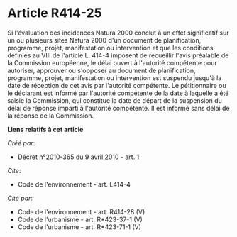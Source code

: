 # Article R414-25

Si l'évaluation des incidences Natura 2000 conclut à un effet significatif sur un ou plusieurs sites Natura 2000 d'un
document de planification, programme, projet, manifestation ou intervention et que les conditions définies au VIII de
l'article L. 414-4 imposent de recueillir l'avis préalable de la Commission européenne, le délai ouvert à l'autorité
compétente pour autoriser, approuver ou s'opposer au document de planification, programme, projet, manifestation ou
intervention est suspendu jusqu'à la date de réception de cet avis par l'autorité compétente. Le pétitionnaire ou le
déclarant est informé par l'autorité compétente de la date à laquelle a été saisie la Commission, qui constitue la date de
départ de la suspension du délai de réponse imparti à l'autorité compétente. Il est informé sans délai de la réponse de la
Commission.

**Liens relatifs à cet article**

_Créé par_:

  - Décret n°2010-365 du 9 avril 2010 - art. 1

_Cite_:

  - Code de l'environnement - art. L414-4

_Cité par_:

  - Code de l'environnement - art. R414-28 (V)
  - Code de l'urbanisme - art. R*423-37-1 (V)
  - Code de l'urbanisme - art. R*423-71-1 (V)
